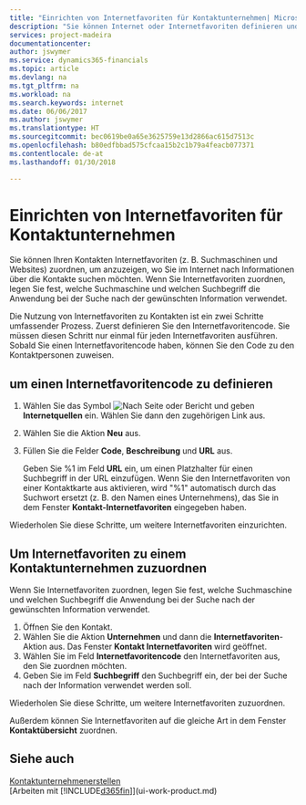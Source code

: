```yaml
---
title: "Einrichten von Internetfavoriten für Kontaktunternehmen| Microsoft Docs"
description: "Sie können Internet oder Internetfavoriten definieren und diese einem Kontaktunternehmen zuordnen, die Ihnen helfen, zu identifizieren, wie Sie nach Informationen über die Kontakte suchen möchten."
services: project-madeira
documentationcenter: 
author: jswymer
ms.service: dynamics365-financials
ms.topic: article
ms.devlang: na
ms.tgt_pltfrm: na
ms.workload: na
ms.search.keywords: internet
ms.date: 06/06/2017
ms.author: jswymer
ms.translationtype: HT
ms.sourcegitcommit: bec0619be0a65e3625759e13d2866ac615d7513c
ms.openlocfilehash: b80edfbbad575cfcaa15b2c1b79a4feacb077371
ms.contentlocale: de-at
ms.lasthandoff: 01/30/2018

---
```

# <a name="set-up-web-sources-for-contact-companies"></a>Einrichten von Internetfavoriten für Kontaktunternehmen
Sie können Ihren Kontakten Internetfavoriten (z. B. Suchmaschinen und Websites) zuordnen, um anzuzeigen, wo Sie im Internet nach Informationen über die Kontakte suchen möchten. Wenn Sie Internetfavoriten zuordnen, legen Sie fest, welche Suchmaschine und welchen Suchbegriff die Anwendung bei der Suche nach der gewünschten Information verwendet.

Die Nutzung von Internetfavoriten zu Kontakten ist ein zwei Schritte umfassender Prozess. Zuerst definieren Sie den Internetfavoritencode. Sie müssen diesen Schritt nur einmal für jeden Internetfavoriten ausführen. Sobald Sie einen Internetfavoritencode haben, können Sie den Code zu den Kontaktpersonen zuweisen.

## <a name="to-define-a-web-source-code"></a>um einen Internetfavoritencode zu definieren
1. Wählen Sie das Symbol ![Nach Seite oder Bericht](media/ui-search/search_small.png "Nach Seite oder Bericht suche") und geben **Internetquellen** ein. Wählen Sie dann den zugehörigen Link aus.
2. Wählen Sie die Aktion **Neu** aus.
3. Füllen Sie die Felder **Code**, **Beschreibung** und **URL** aus.

    Geben Sie %1 im Feld **URL** ein, um einen Platzhalter für einen Suchbegriff in der URL einzufügen. Wenn Sie den Internetfavoriten von einer Kontaktkarte aus aktivieren, wird "%1" automatisch durch das Suchwort ersetzt (z. B. den Namen eines Unternehmens), das Sie in dem Fenster **Kontakt-Internetfavoriten** eingegeben haben.

Wiederholen Sie diese Schritte, um weitere Internetfavoriten einzurichten.

## <a name="to-assign-web-sources-to-a-contact-company"></a>Um Internetfavoriten zu einem Kontaktunternehmen zuzuordnen
Wenn Sie Internetfavoriten zuordnen, legen Sie fest, welche Suchmaschine und welchen Suchbegriff die Anwendung bei der Suche nach der gewünschten Information verwendet.

1. Öffnen Sie den Kontakt.
2. Wählen Sie die Aktion **Unternehmen** und dann die **Internetfavoriten**-Aktion aus. Das Fenster **Kontakt Internetfavoriten** wird geöffnet.
3. Wählen Sie im Feld **Internetfavoritencode** den Internetfavoriten aus, den Sie zuordnen möchten.
4. Geben Sie im Feld **Suchbegriff** den Suchbegriff ein, der bei der Suche nach der Information verwendet werden soll.

Wiederholen Sie diese Schritte, um weitere Internetfavoriten zuzuordnen.

Außerdem können Sie Internetfavoriten auf die gleiche Art in dem Fenster **Kontaktübersicht** zuordnen.

## <a name="see-also"></a>Siehe auch
[Kontaktunternehmenerstellen](marketing-create-contact-companies.md)  
[Arbeiten mit [!INCLUDE[d365fin](includes/d365fin_md.md)]](ui-work-product.md)

